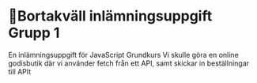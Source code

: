 # 🍭Bortakväll inlämningsuppgift Grupp 1

En inlämningsuppgift för JavaScript Grundkurs
Vi skulle göra en online godisbutik där vi använder fetch från ett API, samt skickar in beställningar till APIt
